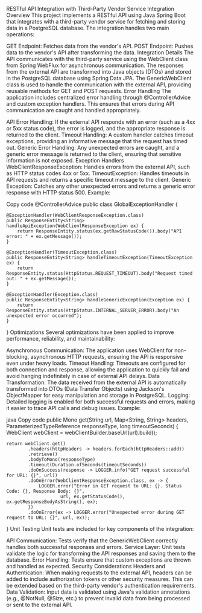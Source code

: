 RESTful API Integration with Third-Party Vendor Service
Integration Overview
This project implements a RESTful API using Java Spring Boot that integrates with a third-party vendor service for fetching and storing data in a PostgreSQL database. The integration handles two main operations:

GET Endpoint: Fetches data from the vendor's API.
POST Endpoint: Pushes data to the vendor's API after transforming the data.
Integration Details
The API communicates with the third-party service using the WebClient class from Spring WebFlux for asynchronous communication.
The responses from the external API are transformed into Java objects (DTOs) and stored in the PostgreSQL database using Spring Data JPA.
The GenericWebClient class is used to handle the communication with the external API, providing reusable methods for GET and POST requests.
Error Handling
The application includes centralized error handling through @ControllerAdvice and custom exception handlers. This ensures that errors during API communication are caught and handled appropriately.

API Error Handling: If the external API responds with an error (such as a 4xx or 5xx status code), the error is logged, and the appropriate response is returned to the client.
Timeout Handling: A custom handler catches timeout exceptions, providing an informative message that the request has timed out.
Generic Error Handling: Any unexpected errors are caught, and a generic error message is returned to the client, ensuring that sensitive information is not exposed.
Exception Handlers
WebClientResponseException: Handles errors from the external API, such as HTTP status codes 4xx or 5xx.
TimeoutException: Handles timeouts in API requests and returns a specific timeout message to the client.
Generic Exception: Catches any other unexpected errors and returns a generic error response with HTTP status 500.
Example:

Copy code
@ControllerAdvice
public class GlobalExceptionHandler {

    @ExceptionHandler(WebClientResponseException.class)
    public ResponseEntity<String> handleApiException(WebClientResponseException ex) {
        return ResponseEntity.status(ex.getRawStatusCode()).body("API error: " + ex.getMessage());
    }

    @ExceptionHandler(TimeoutException.class)
    public ResponseEntity<String> handleTimeoutException(TimeoutException ex) {
        return ResponseEntity.status(HttpStatus.REQUEST_TIMEOUT).body("Request timed out: " + ex.getMessage());
    }

    @ExceptionHandler(Exception.class)
    public ResponseEntity<String> handleGenericException(Exception ex) {
        return ResponseEntity.status(HttpStatus.INTERNAL_SERVER_ERROR).body("An unexpected error occurred");
    }
}
Optimizations
Several optimizations have been applied to improve performance, reliability, and maintainability:

Asynchronous Communication: The application uses WebClient for non-blocking, asynchronous HTTP requests, ensuring the API is responsive even under heavy loads.
Timeout Handling: Timeouts are configured for both connection and response, allowing the application to quickly fail and avoid hanging indefinitely in case of external API delays.
Data Transformation: The data received from the external API is automatically transformed into DTOs (Data Transfer Objects) using Jackson's ObjectMapper for easy manipulation and storage in PostgreSQL.
Logging: Detailed logging is enabled for both successful requests and errors, making it easier to trace API calls and debug issues.
Example:

java
Copy code
public <T> Mono<T> get(String url, Map<String, String> headers, ParameterizedTypeReference<T> responseType, long timeoutSeconds) {
    WebClient webClient = webClientBuilder.baseUrl(url).build();

    return webClient.get()
            .headers(httpHeaders -> headers.forEach(httpHeaders::add))
            .retrieve()
            .bodyToMono(responseType)
            .timeout(Duration.ofSeconds(timeoutSeconds))
            .doOnSuccess(response -> LOGGER.info("GET request successful for URL: {}", url))
            .doOnError(WebClientResponseException.class, ex -> {
                LOGGER.error("Error in GET request to URL: {}. Status Code: {}, Response Body: {}",
                        url, ex.getStatusCode(), ex.getResponseBodyAsString(), ex);
            })
            .doOnError(ex -> LOGGER.error("Unexpected error during GET request to URL: {}", url, ex));
}
Unit Testing
Unit tests are included for key components of the integration:

API Communication: Tests verify that the GenericWebClient correctly handles both successful responses and errors.
Service Layer: Unit tests validate the logic for transforming the API responses and saving them to the database.
Error Handling: Tests ensure that custom exceptions are thrown and handled as expected.
Security Considerations
Headers and Authentication: When making requests to the external API, headers can be added to include authorization tokens or other security measures. This can be extended based on the third-party vendor's authentication requirements.
Data Validation: Input data is validated using Java's validation annotations (e.g., @NotNull, @Size, etc.) to prevent invalid data from being processed or sent to the external API.
